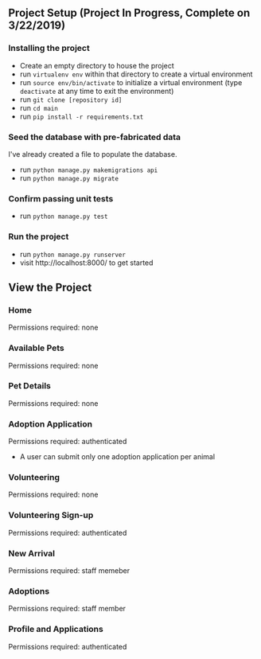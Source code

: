 ## Project Setup (Project In Progress, Complete on 3/22/2019)

### Installing the project
- Create an empty directory to house the project
- run `virtualenv env` within that directory to create a virtual environment
- run `source env/bin/activate` to initialize a virtual environment (type `deactivate` at any time to exit the environment)
- run `git clone [repository id]`
- run `cd main`
- run `pip install -r requirements.txt`

### Seed the database with pre-fabricated data
I've already created a file to populate the database.
- run `python manage.py makemigrations api`
- run `python manage.py migrate`

### Confirm passing unit tests
- run `python manage.py test`

### Run the project
- run `python manage.py runserver`
- visit http://localhost:8000/ to get started

## View the Project

### Home
Permissions required: none
### Available Pets
Permissions required: none
### Pet Details
Permissions required: none
### Adoption Application
Permissions required: authenticated
- A user can submit only one adoption application per animal
### Volunteering
Permissions required: none
### Volunteering Sign-up
Permissions required: authenticated
### New Arrival
Permissions required: staff memeber
### Adoptions
Permissions required: staff member
### Profile and Applications
Permissions required: authenticated